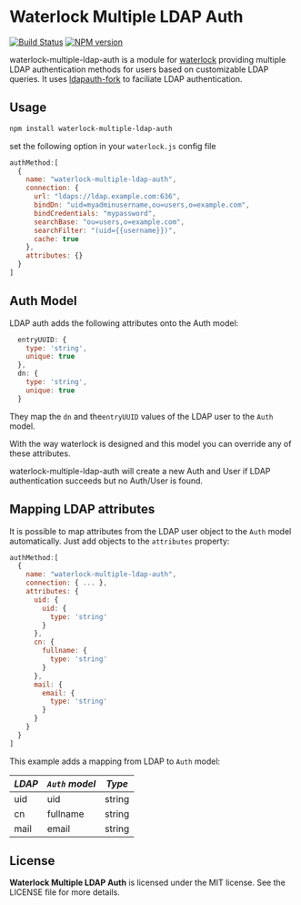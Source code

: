 # Waterlock Multiple LDAP Auth

[![Build Status](https://travis-ci.org/corycollier/waterlock-multiple-ldap-auth.svg)](https://travis-ci.org/corycollier/waterlock-multiple-ldap-auth)
[![NPM version](http://img.shields.io/npm/v/waterlock-multiple-ldap-auth.svg?style=flat)](http://badge.fury.io/js/waterlock-multiple-ldap-auth)

waterlock-multiple-ldap-auth is a module for [waterlock](http://waterlock.ninja/)
providing multiple LDAP authentication methods for users based on customizable LDAP
queries. It uses [ldapauth-fork](https://www.npmjs.com/package/ldapauth-fork) to
faciliate LDAP authentication.

## Usage

```bash
npm install waterlock-multiple-ldap-auth
```

set the following option in your `waterlock.js` config file

```js
authMethod:[
  {
    name: "waterlock-multiple-ldap-auth",
    connection: {
      url: "ldaps://ldap.example.com:636",
      bindDn: "uid=myadminusername,ou=users,o=example.com",
      bindCredentials: "mypassword",
      searchBase: "ou=users,o=example.com",
      searchFilter: "(uid={{username}})",
      cache: true
    },
    attributes: {}
  }
]
```

## Auth Model

LDAP auth adds the following attributes onto the Auth model:

```js
  entryUUID: {
    type: 'string',
    unique: true
  },
  dn: {
    type: 'string',
    unique: true
  }
```

They map the `dn` and the`entryUUID` values of the LDAP user to the `Auth`
model.

With the way waterlock is designed and this model you can override any of these
attributes.

waterlock-multiple-ldap-auth will create a new Auth and User if LDAP authentication
succeeds but no Auth/User is found.

## Mapping LDAP attributes

It is possible to map attributes from the LDAP user object to the `Auth` model
automatically. Just add objects to the `attributes` property:

```js
authMethod:[
  {
    name: "waterlock-multiple-ldap-auth",
    connection: { ... },
    attributes: {
      uid: {
        uid: {
          type: 'string'
        }
      },
      cn: {
        fullname: {
          type: 'string'
        }
      },
      mail: {
        email: {
          type: 'string'
        }
      }
    }
  }
]
```

This example adds a mapping from LDAP to `Auth` model:

| *LDAP* | *`Auth` model* | *Type* |
|--------|----------------|--------|
| uid    | uid            | string |
| cn     | fullname       | string |
| mail   | email          | string |

## License

**Waterlock Multiple LDAP Auth** is licensed under the MIT license. See the LICENSE file
for more details.
